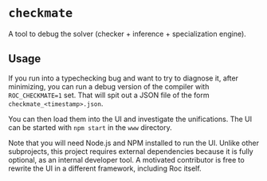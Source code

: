 # `checkmate`

A tool to debug the solver (checker + inference + specialization engine).

## Usage

If you run into a typechecking bug and want to try to diagnose it, after minimizing, you can run a debug version of the compiler with `ROC_CHECKMATE=1` set.
That will spit out a JSON file of the form `checkmate_<timestamp>.json`.

You can then load them into the UI and investigate the unifications. The UI can
be started with `npm start` in the `www` directory.

Note that you will need Node.js and NPM installed to run the UI. Unlike other
subprojects, this project requires external dependencies because it is fully
optional, as an internal developer tool. A motivated contributor is free to
rewrite the UI in a different framework, including Roc itself.
